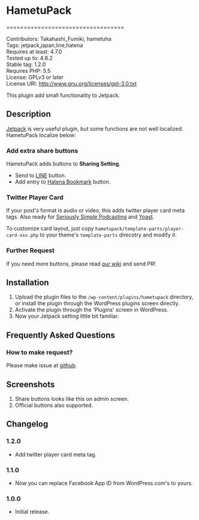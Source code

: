 # HametuPack
==================================

Contributors: Takahashi_Fumiki, hametuha  
Tags: jetpack,japan,line,hatena  
Requires at least: 4.7.0  
Tested up to: 4.8.2  
Stable tag: 1.2.0  
Requires PHP: 5.5  
License: GPLv3 or later  
License URI: http://www.gnu.org/licenses/gpl-3.0.txt

This plugin add small functionality to Jetpack.

## Description

[Jetpack](https://jetpack.me) is very useful plugin,
but some functions are not well localized.
HametuPack localize below:

### Add extra share buttons

HametuPack adds buttons to __Sharing Setting__.

* Send to [LINE](https://line.me) button.
* Add entry to [Hatena Bookmark](https://b.hatena.ne.jp) button.

### Twitter Player Card

If your post's format is audio or video, this adds twitter player card meta tags.
Also ready for [Seriously Simple Podcasting](https://www.seriouslysimplepodcasting.com) and [Yoast](https://wordpress.org/plugins/wordpress-seo/).

To customize card layout, just copy `hametupack/template-parts/player-card-xxx.php` to your theme's `template-parts` direcotry and modify it.

### Further Request

If you need more buttons, please read [our wiki](https://github.com/hametuha/hametupack/wiki) and send PR!

## Installation

1. Upload the plugin files to the `/wp-content/plugins/hametupack` directory, or install the plugin through the WordPress plugins screen directly.
1. Activate the plugin through the 'Plugins' screen in WordPress.
1. Now your Jetpack setting little bit familiar.

## Frequently Asked Questions

### How to make request?

Please make issue at [github](https://github.com/hametuha/hametupack/issues).

## Screenshots

1. Share buttons looks like this on admin screen.
2. Official buttons also supported.

## Changelog

### 1.2.0

* Add twitter player card meta tag.

### 1.1.0

* Now you can replace Facebook App ID from WordPress.com's to yours.

### 1.0.0

* Initial release. 
